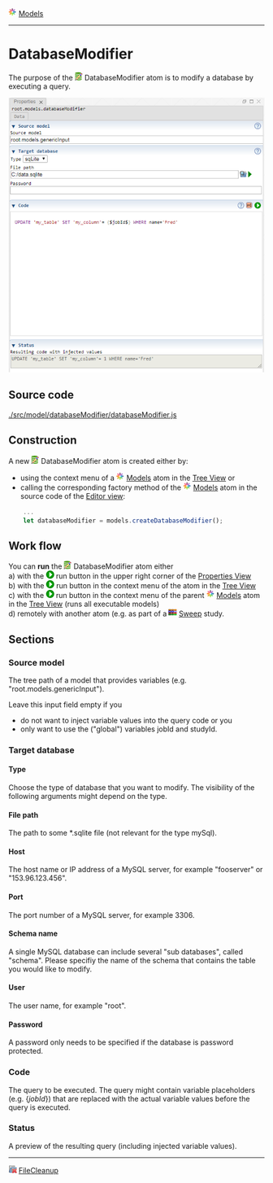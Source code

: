 ![](../../../../icons/models.png) [Models](../models.md)

----

# DatabaseModifier
		
The purpose of the ![](../../../../icons/databaseModifier.png) DatabaseModifier atom is to modify a database by executing a query.
	
![](../../../images/databaseModifier.png)
		
## Source code

[./src/model/databaseModifier/databaseModifier.js](../../../../src/model/databaseModifier/databaseModifier.js)

## Construction
		
A new ![](../../../../icons/databaseModifier.png) DatabaseModifier atom is created either by: 

* using the context menu of a ![](../../../../icons/models.png) [Models](../models.md) atom in the [Tree View](../../../views/treeView.md) or
* calling the corresponding factory method of the ![](../../../../icons/models.png) [Models](../models.md) atom in the source code of the [Editor view](../../../views/editorView.md):

```javascript
    ...
    let databaseModifier = models.createDatabaseModifier();	     
```

## Work flow	

You can **run** the ![](../../../../icons/databaseModifier.png) DatabaseModifier atom either<br> 
a) with the ![](../../../../icons/run.png) run button in the upper right corner of the [Properties View](../../../views/propertiesView.md)<br>
b) with the ![](../../../../icons/run.png) run button in the context menu of the atom in the [Tree View](../../../views/treeView.md)<br>
c) with the ![](../../../../icons/run.png) run button in the context menu of the parent ![](../../../../icons/models.png) [Models](../models.md) atom in the [Tree View](../../../views/treeView.md) (runs all executable models)<br>
d) remotely with another atom (e.g. as part of a ![](../../../../icons/sweep.png) [Sweep](../../study/sweep/sweep.md) study. 

			
## Sections

### Source model

The tree path of a model that provides variables (e.g. "root.models.genericInput"). 

Leave this input field empty if you 
* do not want to inject variable values into the query code or you 
* only want to use the ("global") variables jobId and studyId.  

### Target database

#### Type

Choose the type of database that you want to modify. The visibility of the following arguments might depend on the type.

#### File path

The path to some \*.sqlite file (not relevant for the type mySql).

#### Host

The host name or IP address of a MySQL server, for example "fooserver" or "153.96.123.456".

#### Port

The port number of a MySQL server, for example 3306.

#### Schema name

A single MySQL database can include several "sub databases", called "schema".
Please specifiy the name of the schema that contains the table you would like
to modify. 

#### User

The user name, for example "root". 

#### Password

A password only needs to be specified if the database is password protected.

### Code

The query to be executed. The query might contain variable placeholders (e.g. {$jobId$}) that are replaced with the actual variable values before the query is executed. 

### Status

A preview of the resulting query (including injected variable values).

----

![](../../../../icons/fileCleanup.png) [FileCleanup](../fileCleanup/fileCleanup.md)	

